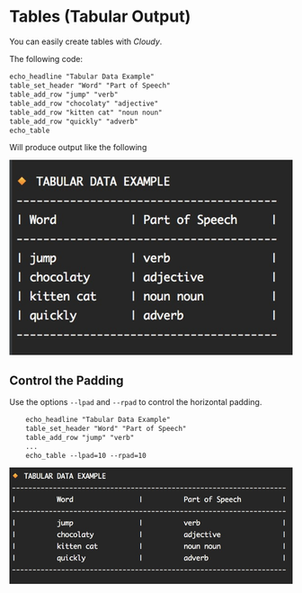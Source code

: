 # Tables (Tabular Output)

You can easily create tables with _Cloudy_.

The following code:

    echo_headline "Tabular Data Example"
    table_set_header "Word" "Part of Speech"
    table_add_row "jump" "verb"
    table_add_row "chocolaty" "adjective"
    table_add_row "kitten cat" "noun noun"
    table_add_row "quickly" "adverb"
    echo_table
    
Will produce output like the following

![Tabular output](images/table.jpg)


## Control the Padding

Use the options `--lpad` and `--rpad` to control the horizontal padding.

        echo_headline "Tabular Data Example"
        table_set_header "Word" "Part of Speech"
        table_add_row "jump" "verb"
        ...
        echo_table --lpad=10 --rpad=10


![Tabular output](images/table-padding.jpg)
